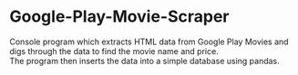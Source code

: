 # Google-Play-Movie-Scraper
Console program which extracts HTML data from Google Play Movies and digs through the data to find the movie name and price.  
The program then inserts the data into a simple database using pandas.
